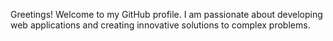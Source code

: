 Greetings!
Welcome to my GitHub profile. I am passionate about developing web applications and creating innovative solutions to complex problems.
